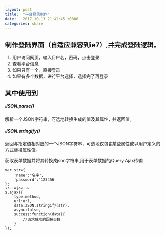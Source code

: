 ```yaml
---
layout: post
title:  "平台登录制作"
date:   2017-10-13 21:41:45 +0800
categories: share
---
```

## 制作登陆界面（自适应兼容到ie7）,并完成登陆逻辑。
1. 用户访问网页，输入用户名，密码，点击登录
2. 查看平台信息
3. 如果只有一个，直接登录
4. 如果有多个数据，进行平台选择，选择完了再登录
## 其中使用到
##### JSON.parse()
解析一个JSON字符串，可选地转换生成的值及其属性，并返回值。
##### JSON.stringify()
返回与指定值相对应的一个JSON字符串，可选地仅包含某些属性或以用户定义的方式替换属性值。

获取表单数据并将其转换成json字符串,用于表单数据的jQuery Ajax传输
```
var str={
	'name':"名字",
	'password':'123456'
};
<!--ajax-->
$.ajax({
  	type:method,
  	url:url,
  	data:JSON.stringify(str),
  	async:false,
  	success:function(data){
  	    //请求成功的回掉函数
  	}
});
```
